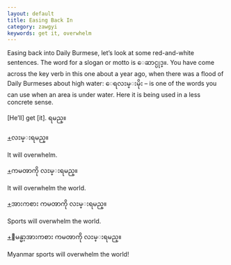```yaml
---
layout: default
title: Easing Back In
category: zawgyi
keywords: get it, overwhelm
---
```


<p>Easing back into Daily Burmese, let’s look at some red-and-white sentences. The word for a slogan or motto is <span class='zawgyi'>ေဆာင္ပုဒ္။</span>. You have come across the key verb in this one about a year ago, when there was a flood of Daily Burmeses about high water: <span class='mm3'>ေရလႊမ္းမိုး</span> – is one of the words you can use when an area is under water. Here it is being used in a less concrete sense.</p>

<p>[He’ll] get [it].<span class='zawgyi'> ရမည္။</span></p>

<p class='hide-trigger'><a href="#">+</a><span class='zawgyi'>လႊမ္းရမည္။</span></p>
<p class='hide-this'>It will overwhelm.</p>

<p class='hide-trigger'><a href="#">+</a><span class='zawgyi'>ကမၻာကို လႊမ္းရမည္။</span></p>
<p class='hide-this'>It will overwhelm the world.</p>

<p class='hide-trigger'><a href="#">+</a><span class='zawgyi'>အားကစား ကမၻာကို လႊမ္းရမည္။</span></p>
<p class='hide-this'>Sports will overwhelm the world.</p>

<p class='hide-trigger'><a href="#">+</a><span class='zawgyi'>ျမန္မာ့အားကစား ကမၻာကို လႊမ္းရမည္။</span></p>
<p class='hide-this'>Myanmar sports will overwhelm the world!</p>

